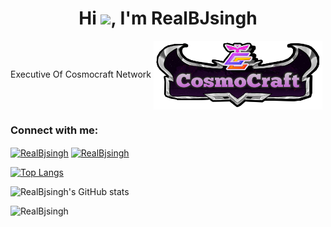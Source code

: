 <h1 align="center">Hi <img src="https://raw.githubusercontent.com/MartinHeinz/MartinHeinz/master/wave.gif" width="30px">, I'm RealBJsingh</h1>
  
 Executive Of Cosmocraft Network
<a href="#" target="blank"><img align="center" src="img/20210208_111648.png" height="110" width="270" /></a>


<h3 align="left">Connect with me:</h3>
<p align="left">
<a href="https://twitter.com/Realbjsingh" target="blank"><img align="center" src="https://cdn.jsdelivr.net/npm/simple-icons@3.0.1/icons/twitter.svg" alt="RealBjsingh" height="50" width="70" /></a>
<a href="https://youtube.com/channel/UC7GkJA4mV-X_0HfPo4cN_qA" target="blank"><img align="center" src="https://cdn.jsdelivr.net/npm/simple-icons@3.0.1/icons/youtube.svg" alt="RealBjsingh" height="50" width="70" /></a>
</p>

[![Top Langs](https://github-readme-stats.vercel.app/api/top-langs/?username=RealBjsingh&layout=compact)](https://github.com/RealBjsingh/github-readme-stats)

![RealBjsingh's GitHub stats](https://github-readme-stats.vercel.app/api?username=RealBjsingh&show_icons=true&theme=radical)

<p align="left"> <img src="https://komarev.com/ghpvc/?username=RealBjsingh&label=Profile%20views&color=0e75b6&style=flat" alt="RealBjsingh" height="30" width="270" /> </p>
